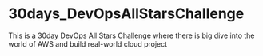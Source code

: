 # 30days_DevOpsAllStarsChallenge
This is a 30day DevOps All Stars Challenge where there is big dive into the world of AWS and build real-world cloud project

